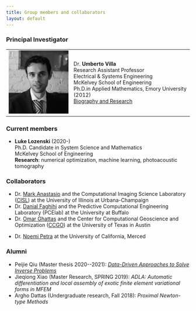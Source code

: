 ```yaml
---
title: Group members and collaborators 
layout: default
---
```


### Principal Investigator

<table style="border:none">
  <tr>
    <td style="border:none"> <img src="./images/profile.jpg" width="200"/> </td>
    <td style="border:none"> Dr. <b>Umberto Villa</b> <br> Research Assistant Professor <br>
      Electrical & Systems Engineering <br>
      McKelvey School of Engineering <br>
      Ph.D.in Applied Mathematics, Emory University (2012) <br>
      <a href="https://uvilla.github.io">Biography and Research</a>
</td>
  </tr>
</table>

  

### Current members
- **Luke Lozenski** (2020-) <br> Ph.D. Candidate in System Science and Mathematics <br> McKelvey School of Engineering <br> **Research**: numerical optimization, machine learning, photoacoustic tomography 

### Collaborators

- Dr. [Mark Anastasio](https://bioengineering.illinois.edu/directory/profile/maa) and the Computational Imaging Science Laboratory ([CISL](https://anastasio.bioengineering.illinois.edu)) at the University of Illinois at Urbana-Champaign
- Dr. [Danial Faghihi](https://engineering.buffalo.edu/mechanical-aerospace/people/faculty/d-faghihi.html) and the Predictive Computational Engineering Laboratory (PCElab) at the University at Buffalo
- Dr. [Omar Ghattas](https://users.oden.utexas.edu/~omar/) and the Center for Computational Geoscience and Optimization ([CCGO]()) at the University of Texas in Austin
<!--
- Dr. Alexander Oraevski at Tomowave Inc
- Dr. Sergey Ermilov at Photosound technologies 
-->
- Dr. [Noemi Petra](https://faculty.ucmerced.edu/npetra/) at the University of California, Merced

### Alumni
- Peijie Qiu (Master thesis 2020--2021): [*Data-Driven Approaches to Solve Inverse Problems*](https://openscholarship.wustl.edu/eng_etds/571/)
- Jieqiong Xiao (Master Research, SPRING 2019): *ADLA: Automatic differentiation and local assembly of exotic finite element variational forms in MFEM*
- Argho Dattas (Undergraduate research, Fall 2018):  *Proximal Newton-type Methods*

